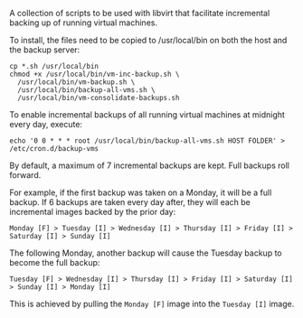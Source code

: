 A collection of scripts to be used with libvirt that facilitate incremental backing up of running virtual machines.

To install, the files need to be copied to /usr/local/bin on both the host and the backup server:

```
cp *.sh /usr/local/bin
chmod +x /usr/local/bin/vm-inc-backup.sh \
  /usr/local/bin/vm-backup.sh \
  /usr/local/bin/backup-all-vms.sh \
  /usr/local/bin/vm-consolidate-backups.sh
```

To enable incremental backups of all running virtual machines at midnight every day, execute:

```
echo '0 0 * * * root /usr/local/bin/backup-all-vms.sh HOST FOLDER' > /etc/cron.d/backup-vms
```

By default, a maximum of 7 incremental backups are kept. Full backups roll forward.

For example, if the first backup was taken on a Monday, it will be a full backup. If 6 backups are taken every day after, they will each be incremental images backed by the prior day:

```
Monday [F] > Tuesday [I] > Wednesday [I] > Thursday [I] > Friday [I] > Saturday [I] > Sunday [I]
```

The following Monday, another backup will cause the Tuesday backup to become the full backup:

```
Tuesday [F] > Wednesday [I] > Thursday [I] > Friday [I] > Saturday [I] > Sunday [I] > Monday [I]
```

This is achieved by pulling the `Monday [F]` image into the `Tuesday [I]` image.

